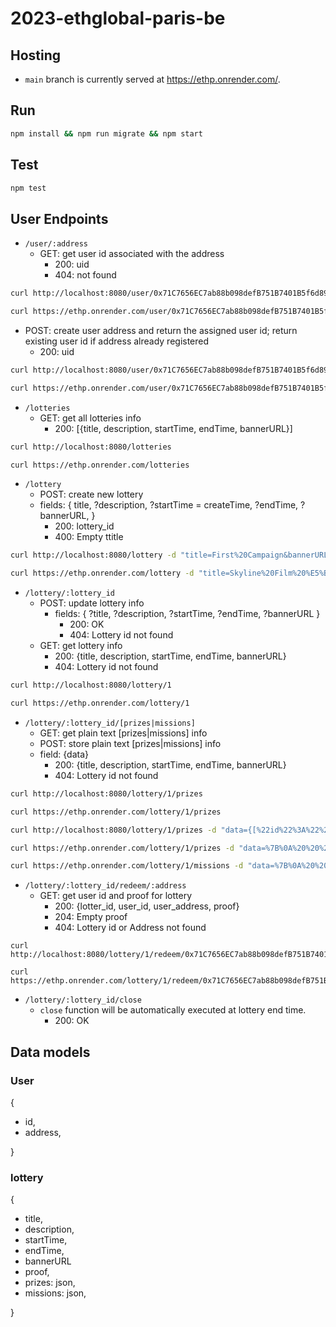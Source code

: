 # 2023-ethglobal-paris-be

## Hosting
- `main` branch is currently served at https://ethp.onrender.com/.

## Run
```sh
npm install && npm run migrate && npm start
```

## Test
```sh
npm test
```

## User Endpoints
- `/user/:address`
  - GET: get user id associated with the address
    - 200: uid
    - 404: not found
```sh
curl http://localhost:8080/user/0x71C7656EC7ab88b098defB751B7401B5f6d8976F
```
```sh
curl https://ethp.onrender.com/user/0x71C7656EC7ab88b098defB751B7401B5f6d8976F
```
  

  - POST: create user address and return the assigned user id; return existing user id if address already registered
    - 200: uid
```sh
curl http://localhost:8080/user/0x71C7656EC7ab88b098defB751B7401B5f6d8976F -X POST
```
```sh
curl https://ethp.onrender.com/user/0x71C7656EC7ab88b098defB751B7401B5f6d8976F -X POST
```

- `/lotteries`
  - GET: get all lotteries info
    - 200: [{title, description, startTime, endTime, bannerURL}]
```sh
curl http://localhost:8080/lotteries
```
```sh
curl https://ethp.onrender.com/lotteries
```

- `/lottery`
  - POST: create new lottery
  - fields: {
    title,
    ?description,
    ?startTime = createTime,
    ?endTime,
    ?bannerURL,
  }
    - 200: lottery_id
    - 400: Empty ttitle
```sh
curl http://localhost:8080/lottery -d "title=First%20Campaign&bannerURL=https%3A%2F%2Ftinyurl.com%2F3jy9ww3w"
```
```sh
curl https://ethp.onrender.com/lottery -d "title=Skyline%20Film%20%E5%B1%8B%E9%A0%82%E9%9B%BB%E5%BD%B1%E9%99%A2%207%E6%9C%88%E5%8F%B0%E5%8C%97%E5%B1%8B%E9%A0%82%E6%94%BE%E6%98%A0%207%2F21(Fri)%20-%207%2F23(Sun)%20%E8%B4%88%E7%A5%A8%E6%B4%BB%E5%8B%95&description=7%E6%9C%88%E7%9A%84%E7%9B%9B%E5%A4%8F%EF%BC%8C%E6%B2%92%E4%BB%80%E9%BA%BC%E6%AF%94%E5%9C%A8%E5%B1%8B%E9%A0%82%E5%96%9D%E6%9D%AF%E5%86%B0%E6%B6%BC%E9%80%8F%E5%BF%83%E7%9A%84%E5%95%A4%E9%85%92%EF%BC%8C%E5%90%83%E8%91%97%E9%A6%99%E5%AB%A9%E5%A4%9A%E6%B1%81%E7%9A%84%E7%BE%8E%E5%BC%8F%E7%87%BB%E8%82%89%EF%BC%8C%E4%BC%B4%E8%91%97%E5%BE%90%E5%BE%90%E5%BE%AE%E9%A2%A8%E8%88%87%E5%A5%BD%E9%9B%BB%E5%BD%B1%EF%BC%8C%E9%82%84%E8%A6%81%E4%BE%86%E5%BE%97%E7%97%9B%E5%BF%AB%E3%80%82%E7%A9%BF%E8%B6%8A%E6%99%82%E7%A9%BA%E8%88%87%E5%B9%B3%E8%A1%8C%E5%AE%87%E5%AE%99%EF%BC%8C%E7%B6%93%E5%85%B8%E4%B8%AD%E7%9A%84%E7%B6%93%E5%85%B8%EF%BC%8C%E9%82%84%E6%9C%89%E8%AE%93%E4%BD%A0%E6%8D%A7%E8%85%B9%E5%A4%A7%E7%AC%91%E7%9A%84%E7%B5%95%E5%A6%99%E5%A5%BD%E6%88%B2%E3%80%82%E5%8F%B0%E5%8C%977%E6%9C%88%E5%B1%8B%E9%A0%82%EF%BC%8C%E6%BB%BF%E8%B6%B3%E4%BD%A0%E5%B0%8D%E5%A5%BD%E9%9B%BB%E5%BD%B1%E7%9A%84%E6%89%80%E6%9C%89%E6%83%B3%E5%83%8F%E3%80%82&startTime=2023-07-08T05%3A00%3A00.000Z&endTime=2023-07-30T05%3A00%3A00.000Z&bannerURL=https://static.accupass.com/eventbanner/2306261712589032454360.jpg"
```

- `/lottery/:lottery_id`
  - POST: update lottery info
    - fields: {
      ?title, 
      ?description, 
      ?startTime, 
      ?endTime, 
      ?bannerURL
      }
      - 200: OK
      - 404: Lottery id not found
  - GET: get lottery info
    - 200: {title, description, startTime, endTime, bannerURL}
    - 404: Lottery id not found
```sh
curl http://localhost:8080/lottery/1
```
```sh
curl https://ethp.onrender.com/lottery/1
```

- `/lottery/:lottery_id/[prizes|missions]`
  - GET: get plain text [prizes|missions] info
  - POST: store plain text [prizes|missions] info
  - field: {data}
    - 200: {title, description, startTime, endTime, bannerURL}
    - 404: Lottery id not found
```sh
curl http://localhost:8080/lottery/1/prizes
```
```sh
curl https://ethp.onrender.com/lottery/1/prizes
```

```sh
curl http://localhost:8080/lottery/1/prizes -d "data={[%22id%22%3A%22%22%2C%22title%3A%22gold%22%2C%22description%22%3A%22something+good%22]}"
```
```sh
curl https://ethp.onrender.com/lottery/1/prizes -d "data=%7B%0A%20%20%20%20%22totalQuantity%22%3A%206%2C%0A%20%20%20%20%22contents%22%3A%20%5B%0A%20%20%20%20%20%20%7B%0A%20%20%20%20%20%20%20%20%22id%22%3A%20%2243e12767-6f48-47d1-809f-8db917d6ace2%22%2C%20%2F%2F%20UUID%20v4%0A%20%20%20%20%20%20%20%20%22imageURL%22%3A%20%22https%3A%2F%2Fstatic.accupass.com%2Feventintro%2F2306210815051620670305.jpg%22%2C%0A%20%20%20%20%20%20%20%20%22title%22%3A%20%22%E6%B5%B7%E4%B8%8A%E9%8B%BC%E7%90%B4%E5%B8%AB%20The%20Legend%20of%201900%20%E9%9B%BB%E5%BD%B1%E7%A5%A8%22%2C%0A%20%20%20%20%20%20%20%20%22description%22%3A%20%227%2F21(Fri)%2019%3A00%20(18%3A00%20%E9%96%8B%E6%94%BE%E5%85%A5%E5%A0%B4%20Opens%20at%2018%3A00)%22%2C%0A%20%20%20%20%20%20%20%20%22quantity%22%3A%202%0A%20%20%20%20%20%20%7D%2C%0A%20%20%20%20%20%20%7B%0A%20%20%20%20%20%20%20%20%22id%22%3A%20%22b15aef15-1a3a-45d5-b73b-1d9f4cc99240%22%2C%20%2F%2F%20UUID%20v4%0A%20%20%20%20%20%20%20%20%22imageURL%22%3A%20%22https%3A%2F%2Fstatic.accupass.com%2Feventintro%2F2306210815226000364040.jpg%22%2C%0A%20%20%20%20%20%20%20%20%22title%22%3A%20%22%E4%B8%8D%E9%9B%A2%E8%81%B7%E5%86%92%E9%9A%AA%E7%8E%8B%20Irreductible%20%E9%9B%BB%E5%BD%B1%E7%A5%A8%22%2C%0A%20%20%20%20%20%20%20%20%22description%22%3A%20%227%2F21(Fri)%2021%3A50%20(21%3A20%20%E9%96%8B%E6%94%BE%E5%85%A5%E5%A0%B4%20Opens%20at%2021%3A20)%22%2C%0A%20%20%20%20%20%20%20%20%22quantity%22%3A%202%0A%20%20%20%20%20%20%7D%2C%0A%20%20%20%20%20%20%7B%0A%20%20%20%20%20%20%20%20%22id%22%3A%20%22cc5532d8-deab-4fcd-826a-10ac37a3959f%22%2C%20%2F%2F%20UUID%20v4%0A%20%20%20%20%20%20%20%20%22imageURL%22%3A%20%22https%3A%2F%2Fstatic.accupass.com%2Feventintro%2F2306210815511462000363.jpg%22%2C%0A%20%20%20%20%20%20%20%20%22title%22%3A%20%22%E5%AA%BD%E7%9A%84%E5%A4%9A%E9%87%8D%E5%AE%87%E5%AE%99%20Everything%20Everywhere%20All%20at%20Once%20%E9%9B%BB%E5%BD%B1%E7%A5%A8%22%2C%0A%20%20%20%20%20%20%20%20%22description%22%3A%20%227%2F22(Sat)%2019%3A00%20(18%3A00%20%E9%96%8B%E6%94%BE%E5%85%A5%E5%A0%B4%20Opens%20at%2018%3A00)%22%2C%0A%20%20%20%20%20%20%20%20%22quantity%22%3A%202%0A%20%20%20%20%20%20%7D%0A%20%20%20%20%5D%0A%20%20%7D"
```
```sh
curl https://ethp.onrender.com/lottery/1/missions -d "data=%7B%0A%20%20%20%20%22totalCompletedMissions%22%3A%201%2C%20%2F%2F%20count%20completed%20missions%0A%20%20%20%20%22totalRequiredMissions%22%3A%202%2C%0A%20%20%20%20%22missionList%22%3A%20%5B%0A%20%20%20%20%20%20%7B%0A%20%20%20%20%20%20%20%20%22id%22%3A%20%22f27c1514-abcc-4302-958e-078f9bcaeaae%22%2C%20%2F%2F%20UUID%20v4%0A%20%20%20%20%20%20%20%20%22completed%22%3A%20true%2C%0A%20%20%20%20%20%20%20%20%22platform%22%3A%20%22facebook%22%2C%20%2F%2F%20facebook%20%7C%20twitter%0A%20%20%20%20%20%20%20%20%22action%22%3A%20%22follow%22%2C%20%2F%2F%20only%20%27follow%27%20is%20supported%0A%20%20%20%20%20%20%20%20%22accountID%22%3A%20%22Skylinefilm%22%2C%0A%20%20%20%20%20%20%20%20%22accountName%22%3A%20%22Skyline%20Film%20%E5%B1%8B%E9%A0%82%E9%9B%BB%E5%BD%B1%E9%99%A2%22%0A%20%20%20%20%20%20%7D%2C%0A%20%20%20%20%20%20%7B%0A%20%20%20%20%20%20%20%20%22id%22%3A%20%2295644117-2ae0-42e2-b426-e81bd2143729%22%2C%20%2F%2F%20UUID%20v4%0A%20%20%20%20%20%20%20%20%22completed%22%3A%20false%2C%0A%20%20%20%20%20%20%20%20%22platform%22%3A%20%22twitter%22%2C%20%2F%2F%20facebook%20%7C%20twitter%0A%20%20%20%20%20%20%20%20%22action%22%3A%20%22follow%22%2C%20%2F%2F%20only%20%27follow%27%20is%20supported%0A%20%20%20%20%20%20%20%20%22accountID%22%3A%20%22SkylineFilms%22%2C%0A%20%20%20%20%20%20%20%20%22accountName%22%3A%20%22Skyline%20Film%20%E5%B1%8B%E9%A0%82%E9%9B%BB%E5%BD%B1%E9%99%A2%22%0A%20%20%20%20%20%20%7D%0A%20%20%20%20%5D%0A%20%20%7D"
```

- `/lottery/:lottery_id/redeem/:address`
  - GET: get user id and proof for lottery
    - 200: {lotter_id, user_id, user_address, proof}
    - 204: Empty proof
    - 404: Lottery id or Address not found
```
curl http://localhost:8080/lottery/1/redeem/0x71C7656EC7ab88b098defB751B7401B5f6d8976F
```
```
curl https://ethp.onrender.com/lottery/1/redeem/0x71C7656EC7ab88b098defB751B7401B5f6d8976F
```

- `/lottery/:lottery_id/close`
  - `close` function will be automatically executed at lottery end time.
    - 200: OK

## Data models
### User
{
  - id,
  - address,

}

### lottery
{
  - title,
  - description,
  - startTime,
  - endTime,
  - bannerURL
  - proof,
  - prizes: json,
  - missions: json,
  
}
